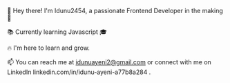 👋 Hey there! I'm Idunu2454, a passionate Frontend Developer in the making 🚀

📚 Currently learning Javascript 🎓

🔥 I'm here to learn and grow.

📫 You can reach me at idunuayeni2@gmail.com or connect with me on LinkedIn linkedin.com/in/idunu-ayeni-a77b8a284 .

<!---
Idunu2454/Idunu2454 is a ✨ special ✨ repository because its `README.md` (this file) appears on your GitHub profile.
You can click the Preview link to take a look at your changes.
--->
